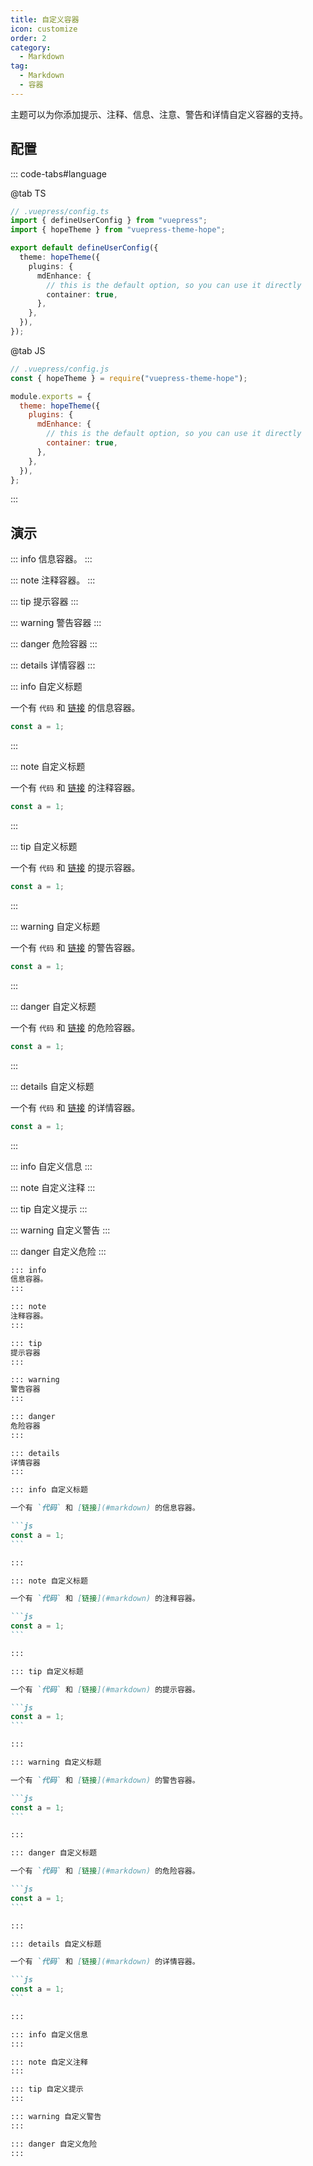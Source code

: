 ```yaml
---
title: 自定义容器
icon: customize
order: 2
category:
  - Markdown
tag:
  - Markdown
  - 容器
---
```


主题可以为你添加提示、注释、信息、注意、警告和详情自定义容器的支持。

<!-- more -->

## 配置

::: code-tabs#language

@tab TS

```ts {8-11}
// .vuepress/config.ts
import { defineUserConfig } from "vuepress";
import { hopeTheme } from "vuepress-theme-hope";

export default defineUserConfig({
  theme: hopeTheme({
    plugins: {
      mdEnhance: {
        // this is the default option, so you can use it directly
        container: true,
      },
    },
  }),
});
```

@tab JS

```js {7-10}
// .vuepress/config.js
const { hopeTheme } = require("vuepress-theme-hope");

module.exports = {
  theme: hopeTheme({
    plugins: {
      mdEnhance: {
        // this is the default option, so you can use it directly
        container: true,
      },
    },
  }),
};
```

:::

## 演示

::: info
信息容器。
:::

::: note
注释容器。
:::

::: tip
提示容器
:::

::: warning
警告容器
:::

::: danger
危险容器
:::

::: details
详情容器
:::

::: info 自定义标题

一个有 `代码` 和 [链接](#markdown) 的信息容器。

```js
const a = 1;
```

:::

::: note 自定义标题

一个有 `代码` 和 [链接](#markdown) 的注释容器。

```js
const a = 1;
```

:::

::: tip 自定义标题

一个有 `代码` 和 [链接](#markdown) 的提示容器。

```js
const a = 1;
```

:::

::: warning 自定义标题

一个有 `代码` 和 [链接](#markdown) 的警告容器。

```js
const a = 1;
```

:::

::: danger 自定义标题

一个有 `代码` 和 [链接](#markdown) 的危险容器。

```js
const a = 1;
```

:::

::: details 自定义标题

一个有 `代码` 和 [链接](#markdown) 的详情容器。

```js
const a = 1;
```

:::

::: info 自定义信息
:::

::: note 自定义注释
:::

::: tip 自定义提示
:::

::: warning 自定义警告
:::

::: danger 自定义危险
:::

````md
::: info
信息容器。
:::

::: note
注释容器。
:::

::: tip
提示容器
:::

::: warning
警告容器
:::

::: danger
危险容器
:::

::: details
详情容器
:::

::: info 自定义标题

一个有 `代码` 和 [链接](#markdown) 的信息容器。

```js
const a = 1;
```

:::

::: note 自定义标题

一个有 `代码` 和 [链接](#markdown) 的注释容器。

```js
const a = 1;
```

:::

::: tip 自定义标题

一个有 `代码` 和 [链接](#markdown) 的提示容器。

```js
const a = 1;
```

:::

::: warning 自定义标题

一个有 `代码` 和 [链接](#markdown) 的警告容器。

```js
const a = 1;
```

:::

::: danger 自定义标题

一个有 `代码` 和 [链接](#markdown) 的危险容器。

```js
const a = 1;
```

:::

::: details 自定义标题

一个有 `代码` 和 [链接](#markdown) 的详情容器。

```js
const a = 1;
```

:::

::: info 自定义信息
:::

::: note 自定义注释
:::

::: tip 自定义提示
:::

::: warning 自定义警告
:::

::: danger 自定义危险
:::
````
